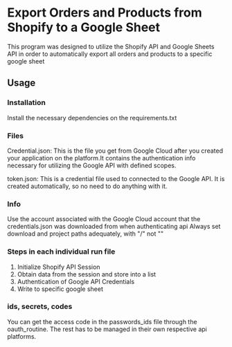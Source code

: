# Export Orders and Products from Shopify to a Google Sheet
This program was designed to utilize the Shopify API and Google Sheets API in order to automatically export 
all orders and products to a specific google sheet

## Usage
### Installation
Install the necessary dependencies on the requirements.txt

### Files
Credential.json: This is the file you get from Google Cloud after you created your application on the platform.It contains the authentication info necessary
for utilizing the Google API with defined scopes.
  
token.json: This is a credential file used to connected to the Google API. It is created automatically, so no need to do anything with it.

### Info
Use the account associated with the Google Cloud account that the credentials.json was downloaded from when authenticating api
Always set download and project paths adequately, with "/" not "\"

### Steps in each individual run file
1. Initialize Shopify API Session
2. Obtain data from the session and store into a list
3. Authentication of Google API Credentials
4. Write to specific google sheet
   
### ids, secrets, codes
You can get the access code in the passwords_ids file through the oauth_routine. The rest has to be managed in their own respective api platforms.




